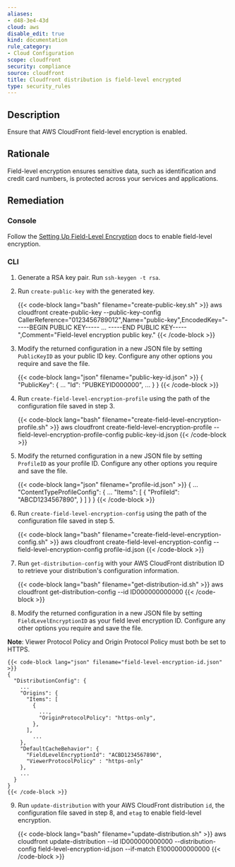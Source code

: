 ```yaml
---
aliases:
- d48-3e4-43d
cloud: aws
disable_edit: true
kind: documentation
rule_category:
- Cloud Configuration
scope: cloudfront
security: compliance
source: cloudfront
title: Cloudfront distribution is field-level encrypted
type: security_rules
---
```


## Description

Ensure that AWS CloudFront field-level encryption is enabled.

## Rationale

Field-level encryption ensures sensitive data, such as identification and credit card numbers, is protected across your services and applications.

## Remediation

### Console

Follow the [Setting Up Field-Level Encryption][1] docs to enable field-level encryption.

### CLI

1. Generate a RSA key pair. Run `ssh-keygen -t rsa`.

2. Run `create-public-key` with the generated key.

    {{< code-block lang="bash" filename="create-public-key.sh" >}}
    aws cloudfront create-public-key
        --public-key-config CallerReference="0123456789012",Name="public-key",EncodedKey="-----BEGIN PUBLIC KEY----- ... -----END PUBLIC KEY-----",Comment="Field-level encryption public key."
    {{< /code-block >}}

3. Modify the returned configuration in a new JSON file by setting `PublicKeyID` as your public ID key. Configure any other options you require and save the file.

    {{< code-block lang="json" filename="public-key-id.json" >}}
    {
      "PublicKey": {
        ...
        "Id": "PUBKEYID000000",
        ...
      }
    }
    {{< /code-block >}}

4. Run `create-field-level-encryption-profile` using the path of the configuration file saved in step 3.

    {{< code-block lang="bash" filename="create-field-level-encryption-profile.sh" >}}
    aws cloudfront create-field-level-encryption-profile
        --field-level-encryption-profile-config public-key-id.json
    {{< /code-block >}}

5. Modify the returned configuration in a new JSON file by setting `ProfileID` as your profile ID. Configure any other options you require and save the file.

    {{< code-block lang="json" filename="profile-id.json" >}}
    {
      ...
      "ContentTypeProfileConfig": {
        ...
        "Items": [
          {
            "ProfileId": "ABCD1234567890",
          }
        ]
      }
    }
    {{< /code-block >}}

6. Run `create-field-level-encryption-config` using the path of the configuration file saved in step 5.

    {{< code-block lang="bash" filename="create-field-level-encryption-config.sh" >}}
    aws cloudfront create-field-level-encryption-config
        --field-level-encryption-config profile-id.json
    {{< /code-block >}}

7. Run `get-distribution-config` with your AWS CloudFront distribution ID to retrieve your distribution's configuration information.

    {{< code-block lang="bash" filename="get-distribution-id.sh" >}}
    aws cloudfront get-distribution-config
        --id ID000000000000
    {{< /code-block >}}

8. Modify the returned configuration in a new JSON file by setting `FieldLevelEncryptionID` as your field level encryption ID. Configure any other options you require and save the file.

**Note**: Viewer Protocol Policy and Origin Protocol Policy must both be set to HTTPS.

    {{< code-block lang="json" filename="field-level-encryption-id.json" >}}
    {
      "DistributionConfig": {
        ...
        "Origins": {
          "Items": [
            {
              ...,
              "OriginProtocolPolicy": "https-only",
            },
          ],
            ...
        },
        "DefaultCacheBehavior": {
          "FieldLevelEncryptionId": "ACBD1234567890",
          "ViewerProtocolPolicy" : "https-only"
        },
        ...
      }
    }
    {{< /code-block >}}

9. Run `update-distribution` with your AWS CloudFront distribution `id`, the configuration file saved in step 8, and `etag` to enable field-level encryption.

    {{< code-block lang="bash" filename="update-distribution.sh" >}}
    aws cloudfront update-distribution
        --id ID000000000000
        --distribution-config field-level-encryption-id.json
        --if-match E1000000000000
    {{< /code-block >}}

[1]: https://docs.aws.amazon.com/AmazonCloudFront/latest/DeveloperGuide/field-level-encryption.html
